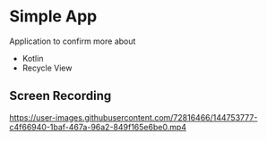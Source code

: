 # Simple App

 Application to confirm more about 
- Kotlin
- Recycle View

## Screen Recording


https://user-images.githubusercontent.com/72816466/144753777-c4f66940-1baf-467a-96a2-849f165e6be0.mp4

